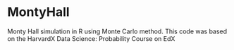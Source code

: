 # MontyHall
Monty Hall simulation in R using Monte Carlo method. This code was based on the HarvardX Data Science: Probability Course on EdX
